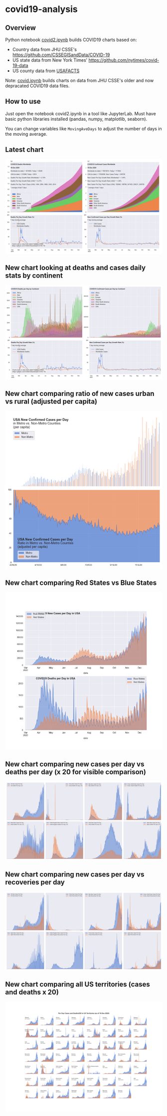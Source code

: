 # covid19-analysis

## Overview
Python notebook [covid2.ipynb](https://github.com/danlaw/covid19-analysis/blob/master/covid2.ipynb) builds COVID19 charts based on:
* Country data from JHU CSSE's https://github.com/CSSEGISandData/COVID-19
* US state data from New York Times' https://github.com/nytimes/covid-19-data
* US county data from [USAFACTS](https://usafacts.org/visualizations/coronavirus-covid-19-spread-map/)

Note: [covid.ipynb](https://github.com/danlaw/covid19-analysis/blob/master/covid.ipynb) builds charts on data from JHU CSSE's older and now depracated COVID19 data files.

## How to use
Just open the notebook covid2.ipynb in a tool like JupyterLab. Must have basic python libraries installed (pandas, numpy, matplotlib, seaborn).

You can change variables like ``MovingAveDays`` to adjust the number of days in the moving average.

## Latest chart
![Latest chart](charts/20201218-covid19-chart.png)

## New chart looking at deaths and cases daily stats by continent
![Comparison chart](charts/20201218-covid19-chart-perday.png)

## New chart comparing ratio of new cases urban vs rural (adjusted per capita)
![Urban rural per capita chart](charts/20201218-US-counties-urban-vs-rural-per-capita.png)

## New chart comparing Red States vs Blue States
![Red vs Blue chart](charts/20201218-compare-daily-red-vs-blue-states.png)

## New chart comparing new cases per day vs deaths per day (x 20 for visible comparison)
![Comparison chart](charts/20201218-comparison-chart.png)

## New chart comparing new cases per day vs recoveries per day
![Recovery chart](charts/20201218-comparison-recovery-chart.png)

## New chart comparing all US territories (cases and deaths x 20)
![Territories chart](charts/20201218-compare-US-territories.png)

